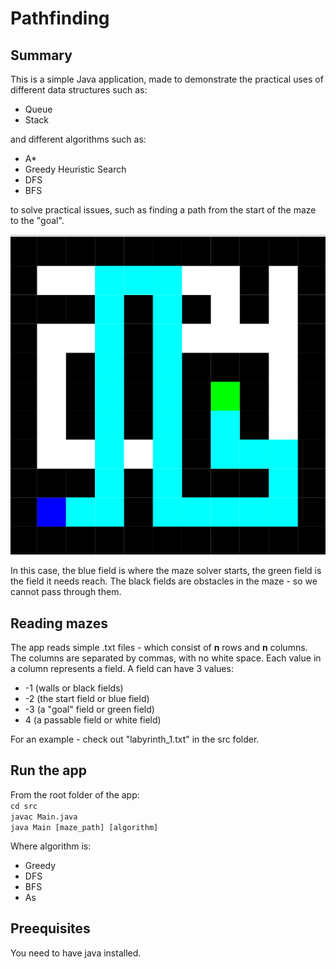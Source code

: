 # Pathfinding

## Summary
This is a simple Java application, made to demonstrate the practical uses of different data structures such as:

- Queue
- Stack

and different algorithms such as:

- A*
- Greedy Heuristic Search
- DFS
- BFS

to solve practical issues, such as finding a path from the start of the maze to the "goal".

![An example maze and a solution](maze.png)

In this case, the blue field is where the maze solver starts, the green field is the field it needs reach. The black fields are obstacles in the maze - so we cannot pass through them. 

## Reading mazes

The app reads simple .txt files - which consist of **n** rows and **n** columns. The columns are separated by commas, with no white space. Each value in a column represents a field. A field can have 3 values:

* -1 (walls or black fields)
* -2 (the start field or blue field)
* -3 (a "goal" field or green field)
*  4 (a passable field or white field)

For an example - check out "labyrinth_1.txt" in the src folder.

## Run the app
From the root folder of the app:  
`cd src`  
`javac Main.java`  
`java Main [maze_path] [algorithm]`  

Where algorithm is:
- Greedy
- DFS
- BFS
- As

## Preequisites

You need to have java installed.
